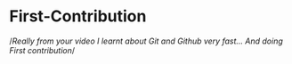 # First-Contribution
/*Really from your video I learnt about Git and Github
very fast...
And doing First contribution*/
